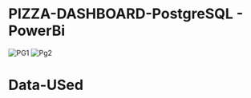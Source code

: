 # PIZZA-DASHBOARD-PostgreSQL - PowerBi
![PG1](https://github.com/Nithin9910/Pizza-Sales/assets/108409734/02365a07-4c8f-41c1-bf53-65d8af5ccd82)
![Pg2](https://github.com/Nithin9910/Pizza-Sales/assets/108409734/bfdfe9b6-1842-45f1-a307-a7997deeb0f6)

# Data-USed
